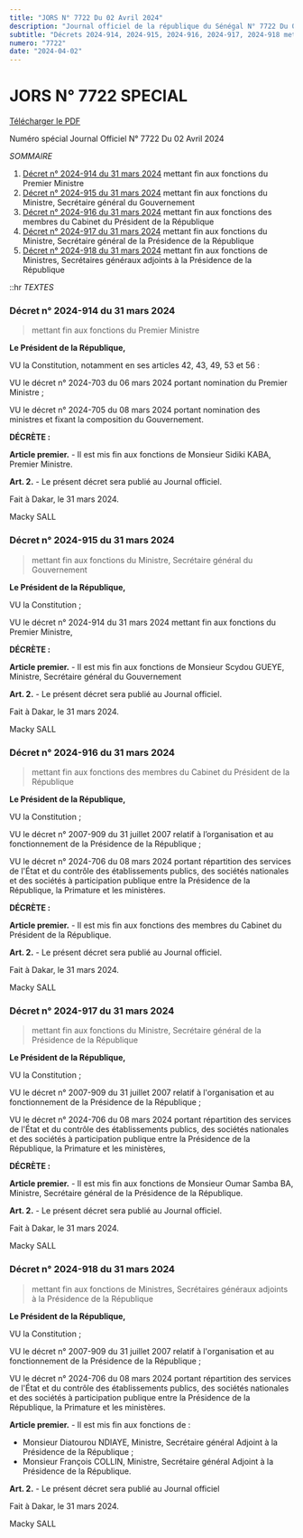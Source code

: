 ```yaml
---
title: "JORS N° 7722 Du 02 Avril 2024"
description: "Journal officiel de la république du Sénégal N° 7722 Du 02 Avril 2024"
subtitle: "Décrets 2024-914, 2024-915, 2024-916, 2024-917, 2024-918 mettant fin aux fonctions du Premier Ministre et du gouvernement"
numero: "7722"
date: "2024-04-02"
---
```


# JORS N° 7722 SPECIAL

<a href="/pdf/jors/JO-7722-du-02-avril-2024.pdf" target="_blank">Télécharger le PDF</a>

Numéro spécial Journal Officiel N° 7722 Du 02 Avril 2024

_SOMMAIRE_

1. [Décret n° 2024-914 du 31 mars 2024](#decret-2024-914) mettant fin aux fonctions du Premier Ministre
2. [Décret n° 2024-915 du 31 mars 2024](#decret-2024-915) mettant fin aux fonctions du Ministre, Secrétaire général du Gouvernement
3. [Décret n° 2024-916 du 31 mars 2024](#decret-2024-916) mettant fin aux fonctions des membres du Cabinet du Président de la République
4. [Décret n° 2024-917 du 31 mars 2024](#decret-2024-917) mettant fin aux fonctions du Ministre, Secrétaire général de la Présidence de la République
5. [Décret n° 2024-918 du 31 mars 2024](#decret-2024-918) mettant fin aux fonctions de Ministres, Secrétaires généraux adjoints à la Présidence de la République

::hr
_TEXTES_

### Décret n° 2024-914 du 31 mars 2024

> mettant fin aux fonctions du Premier Ministre

**Le Président de la République,**

VU la Constitution, notamment en ses articles 42, 43, 49, 53 et 56 :

VU le décret n° 2024-703 du 06 mars 2024 portant nomination du Premier Ministre ;

VU le décret n° 2024-705 du 08 mars 2024 portant nomination des ministres et fixant la composition du Gouvernement.

**DÉCRÈTE :**

**Article premier.** - Il est mis fin aux fonctions de Monsieur Sidiki KABA, Premier Ministre.

**Art. 2.** - Le présent décret sera publié au Journal officiel.

Fait à Dakar, le 31 mars 2024.

Macky SALL

### Décret n° 2024-915 du 31 mars 2024

> mettant fin aux fonctions du Ministre, Secrétaire général du Gouvernement

**Le Président de la République,**

VU la Constitution ;

VU le décret n° 2024-914 du 31 mars 2024 mettant fin aux fonctions du Premier Ministre,

**DÉCRÈTE :**

**Article premier.** - Il est mis fin aux fonctions de Monsieur Scydou GUEYE, Ministre, Secrétaire général du Gouvernement

**Art. 2.** - Le présent décret sera publié au Journal officiel.

Fait à Dakar, le 31 mars 2024.

Macky SALL

### Décret n° 2024-916 du 31 mars 2024

> mettant fin aux fonctions des membres du Cabinet du Président de la République

**Le Président de la République,**

VU la Constitution ;

VU le décret n° 2007-909 du 31 juillet 2007 relatif à l’organisation et au fonctionnement de la Présidence de la République ;

VU le décret n° 2024-706 du 08 mars 2024 portant répartition des services de l'État et du contrôle des établissements publics, des sociétés nationales et des sociétés à participation publique entre la Présidence de la République, la Primature et les ministères.

**DÉCRÈTE :**

**Article premier.** - Il est mis fin aux fonctions des membres du Cabinet du Président de la République.

**Art. 2.** - Le présent décret sera publié au Journal officiel.

Fait à Dakar, le 31 mars 2024.

Macky SALL

### Décret n° 2024-917 du 31 mars 2024

> mettant fin aux fonctions du Ministre, Secrétaire général de la Présidence de la République

**Le Président de la République,**

VU la Constitution ;

VU le décret n° 2007-909 du 31 juillet 2007 relatif à l'organisation et au fonctionnement de la Présidence de la République ;

VU le décret n° 2024-706 du 08 mars 2024 portant répartition des services de l'État et du contrôle des établissements publics, des sociétés nationales et des sociétés à participation publique entre la Présidence de la République, la Primature et les ministères,

**DÉCRÈTE :**

**Article premier.** - Il est mis fin aux fonctions de Monsieur Oumar Samba BA, Ministre, Secrétaire général de la Présidence de la République.

**Art. 2.** - Le présent décret sera publié au Journal officiel.

Fait à Dakar, le 31 mars 2024.

Macky SALL

### Décret n° 2024-918 du 31 mars 2024

> mettant fin aux fonctions de Ministres, Secrétaires généraux adjoints à la Présidence de la République

**Le Président de la République,**

VU la Constitution ;

VU le décret n° 2007-909 du 31 juillet 2007 relatif à l'organisation et au fonctionnement de la Présidence de la République ;

VU le décret n° 2024-706 du 08 mars 2024 portant répartition des services de l'État et du contrôle des établissements publics, des sociétés nationales et des sociétés à participation publique entre la Présidence de la République, la Primature et les ministères.

**Article premier.** - Il est mis fin aux fonctions de :

- Monsieur Diatourou NDIAYE, Ministre, Secrétaire général Adjoint à la Présidence de la République ;
- Monsieur François COLLIN, Ministre, Secrétaire général Adjoint à la Présidence de la République.

**Art. 2.** - Le présent décret sera publié au Journal officiel

Fait à Dakar, le 31 mars 2024.

Macky SALL
